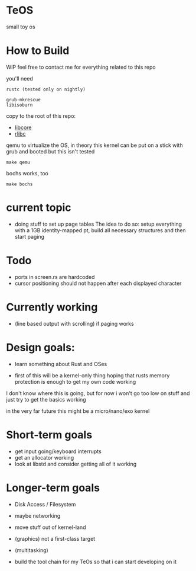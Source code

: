 # TeOS
small toy os

# How to Build
WIP
feel free to contact me for everything related to this repo

you'll need

    rustc (tested only on nightly)

    grub-mkrescue
    libisoburn

copy to the root of this repo:

- [libcore]
- [rlibc]

[libcore]: https://github.com/rust-lang/rust/tree/master/src/libcore
[rlibc]: https://github.com/alexcrichton/rlibc

qemu to virtualize the OS, in theory this kernel can be put on a stick with grub and booted but this isn't tested

    make qemu

bochs works, too

    make bochs

# current topic
- doing stuff to set up page tables
The idea to do so:
setup everything with a 1GB identity-mapped pt, build all necessary structures and then start paging

# Todo
- ports in screen.rs are hardcoded
- cursor positioning should not happen after each displayed character

# Currently working
- (line based output with scrolling) if paging works

# Design goals:
- learn something about Rust and OSes

- first of this will be a kernel-only thing hoping that rusts memory protection is enough to get my own code working

I don't know where this is going, but for now i won't go too low on stuff and just try to get the basics working

in the very far future this might be a micro/nano/exo kernel

# Short-term goals
- get input going/keyboard interrupts
- get an allocator working
- look at libstd and consider getting all of it working

# Longer-term goals
- Disk Access / Filesystem
- maybe networking
- move stuff out of kernel-land
- (graphics) not a first-class target
- (multitasking)

- build the tool chain for my TeOs so that i can start developing on it
